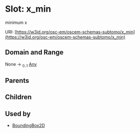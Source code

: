
# Slot: x_min

minimum x

URI: [https://w3id.org/osc-em/oscem-schemas-subtomo/x_min](https://w3id.org/osc-em/oscem-schemas-subtomo/x_min)


## Domain and Range

None &#8594;  <sub>0..1</sub> [Any](Any.md)

## Parents


## Children


## Used by

 * [BoundingBox2D](BoundingBox2D.md)

